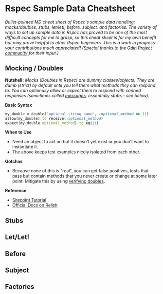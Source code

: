 # Rspec Sample Data Cheatsheet

_Bullet-pointed MD cheat sheet of Rspec's sample data handling: mocks/doubles, stubs, let/let!, before, subject, and factories. The variety of ways to set up sample data in Rspec has proved to be one of the most difficult concepts for me to grasp, so this cheat sheet is for my own benefit but may prove helpful to other Rspec beginners. This is a work in progress - your contributions much appreciated! (Special thanks to the [Odin Project community](http://www.theodinproject.com/) for their input.)_

## Mocking / Doubles
**Nutshell:** 
_Mocks (Doubles in Rspec) are dummy *classes/objects*. They are dumb (strict) by default until you tell them what methods they can respond to. You can optionally *allow* or *expect* them to respond with canned responses (sometimes called [messages](https://relishapp.com/rspec/rspec-mocks/v/3-5/docs/basics/allowing-messages), essentially stubs - see below)._

**Basic Syntax** 
```ruby
my_double = double("optional string name", :optional_method => 11)
allow(my_double).to receive(:optional_method)
expect(my_double.optional_method).to eq(11)
```
**When to Use**
* Need an object to act on but it doesn't yet exist or you don't want to instantiate it.
* The above keeps test examples nicely isolated from each other.

**Gotchas**
* Because none of this is "real", you can get false positives, tests that pass but contain methods that you never create or change at some later point. Mitigate this by using [verifying doubles](https://relishapp.com/rspec/rspec-mocks/v/3-5/docs/verifying-doubles).

**Reference**
* [Sitepoint Tutorial](https://www.tutorialspoint.com/rspec/rspec_test_doubles.htm)
* [Official Docs on Relish](https://relishapp.com/rspec/rspec-mocks/v/3-5/docs/basics) 

## Stubs


## Let/Let!


## Before


## Subject


## Factories






